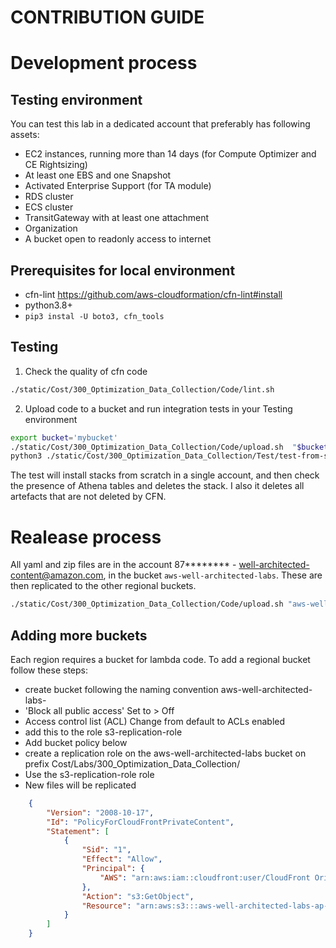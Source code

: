 # CONTRIBUTION GUIDE

# Development process

## Testing environment
You can test this lab in a dedicated account that preferably has following assets:
* EC2 instances, running more than 14 days (for Compute Optimizer and CE Rightsizing)
* At least one EBS and one Snapshot
* Activated Enterprise Support (for TA module)
* RDS cluster
* ECS cluster
* TransitGateway with at least one attachment
* Organization
* A bucket open to readonly access to internet

## Prerequisites for local environment
* cfn-lint https://github.com/aws-cloudformation/cfn-lint#install
* python3.8+
* `pip3 instal -U boto3, cfn_tools`

## Testing

1. Check the quality of cfn code

```bash
./static/Cost/300_Optimization_Data_Collection/Code/lint.sh
```

2. Upload code to a bucket and run integration tests in your Testing environment

```bash
export bucket='mybucket'
./static/Cost/300_Optimization_Data_Collection/Code/upload.sh  "$bucket"
python3 ./static/Cost/300_Optimization_Data_Collection/Test/test-from-scratch.py
```
The test will install stacks from scratch in a single account, and then check the presence of Athena tables and deletes the stack. I also it deletes all artefacts that are not deleted by CFN.

# Realease process
All yaml and zip files are in the account 87******** - well-architected-content@amazon.com, in the bucket `aws-well-architected-labs`. These are then replicated to the other regional buckets.

```bash
./static/Cost/300_Optimization_Data_Collection/Code/upload.sh "aws-well-architected-labs"
```


## Adding more buckets
Each region requires a bucket for lambda code. To add a regional bucket follow these steps:
* create bucket following the naming convention aws-well-architected-labs-<region>
* 'Block all public access' Set to > Off
* Access control list (ACL) Change from default to  ACLs enabled
* add this to the role s3-replication-role
* Add bucket policy below
* create a replication role on the aws-well-architected-labs bucket on prefix Cost/Labs/300_Optimization_Data_Collection/
* Use the s3-replication-role role
* New files will be replicated

```json
    {
        "Version": "2008-10-17",
        "Id": "PolicyForCloudFrontPrivateContent",
        "Statement": [
            {
                "Sid": "1",
                "Effect": "Allow",
                "Principal": {
                    "AWS": "arn:aws:iam::cloudfront:user/CloudFront Origin Access Identity E3RRAWK7UHVS3O"
                },
                "Action": "s3:GetObject",
                "Resource": "arn:aws:s3:::aws-well-architected-labs-ap-sydney/*"
            }
        ]
    }
```
